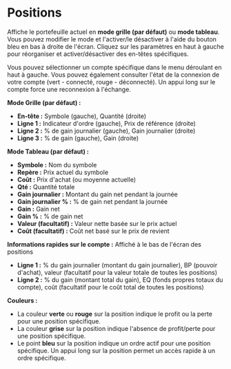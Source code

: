 # **Positions**

Affiche le portefeuille actuel en **mode grille (par défaut)** ou **mode tableau**. 
Vous pouvez modifier le mode et l'activer/le désactiver à l'aide du bouton bleu en bas à droite de l'écran.
Cliquez sur les paramètres en haut à gauche pour réorganiser et activer/désactiver des en-têtes spécifiques.

Vous pouvez sélectionner un compte spécifique dans le menu déroulant en haut à gauche.
Vous pouvez également consulter l'état de la connexion de votre compte (vert - connecté, rouge - déconnecté).
Un appui long sur le compte force une reconnexion à l'échange.

**Mode Grille (par défaut) :**
- **En-tête :** Symbole (gauche), Quantité (droite)
- **Ligne 1 :** Indicateur d'ordre (gauche), Prix de référence (droite)
- **Ligne 2 :** % de gain journalier (gauche), Gain journalier (droite)
- **Ligne 3 :** % de gain (gauche), Gain (droite)

**Mode Tableau (par défaut) :**
- **Symbole :** Nom du symbole
- **Repère :** Prix actuel du symbole
- **Coût :** Prix d'achat (ou moyenne actuelle)
- **Qté :** Quantité totale
- **Gain journalier :** Montant du gain net pendant la journée
- **Gain journalier % :** % de gain net pendant la journée
- **Gain :** Gain net
- **Gain % :** % de gain net
- **Valeur (facultatif) :** Valeur nette basée sur le prix actuel
- **Coût (facultatif) :** Coût net basé sur le prix de revient

**Informations rapides sur le compte :**
Affiché à le bas de l'écran des positions
- **Ligne 1 :** % du gain journalier (montant du gain journalier), BP (pouvoir d'achat), valeur (facultatif pour la valeur totale de toutes les positions)
- **Ligne 2 :** % du gain (montant total du gain), EQ (fonds propres totaux du compte), coût (facultatif pour le coût total de toutes les positions)

**Couleurs :**
- La couleur **verte** ou **rouge** sur la position indique le profit ou la perte pour une position spécifique.
- La couleur **grise** sur la position indique l'absence de profit/perte pour une position spécifique.
- Le point **bleu** sur la position indique un ordre actif pour une position spécifique. Un appui long sur la position permet un accès rapide à un ordre spécifique.

